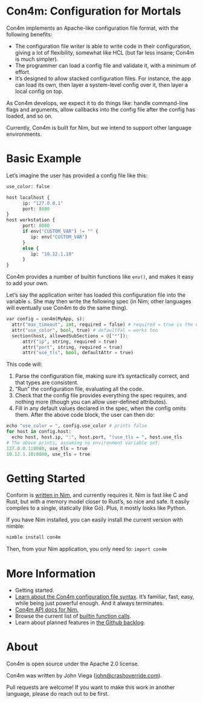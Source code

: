 # Con4m: Configuration for Mortals

Con4m implements an Apache-like configuration file format, with the following benefits:

- The configuration file writer is able to write code in their configuration, giving a lot of flexibility, somewhat like HCL (but far less insane; Con4m is much simpler).
- The programmer can load a config file and validate it, with a minimum of effort.
- It’s designed to allow stacked configuration files.  For instance, the app can load its own, then layer a system-level config over it, then layer a local config on top.

As Con4m develops, we expect it to do things like: handle command-line flags and arguments, allow callbacks into the config file after the config has loaded, and so on.

Currently, Con4m is built for Nim, but we intend to support other language environments.

# Basic Example

Let’s imagine the user has provided a config file like this:

```python
use_color: false 

host localhost {
      ip: "127.0.0.1"
      port: 8080
}
host workstation {
      port: 8080
      if env("CUSTOM_VAR") != "" {
         ip: env("CUSTOM_VAR")
      }
      else {
         ip: "10.12.1.10"
      }
}
```

Con4m provides a number of builtin functions like `env()`, and makes it easy to add your own.

Let’s say the application writer has loaded this configuration file into the variable `s`. She may then write the following spec (in Nim; other languages will eventually use Con4m to do the same thing).

```python
var config = con4m(MyApp, s):
  attr("max_timeout", int, required = false) # required = true is the default.
  attr("use_color", bool, true) # defaultVal = works too
  section(host, allowedSubSections = @["*"]): 
      attr("ip", string, required = true)
      attr("port", string, required = true)
      attr("use_tls", bool, defaultAttr = true)
```

This code will:

1. Parse the configuration file, making sure it’s syntactically correct, and that types are consistent.
2. “Run” the configuration file, evaluating all the code.
3. Check that the config file provides everything the spec requires, and nothing more (though you can allow user-defined attributes).
4. Fill in any default values declared in the spec, when the config omits them. After the above code block, the user can then do:

```python
echo "use_color = ", config.use_color # prints false
for host in config.host:
  echo host, host.ip, ":", host.port, "(use_tls = ", host.use_tls
# The above prints, assuming no environment variable set:
127.0.0.1:8080, use_tls = true
10.12.1.10:8080, use_tls = true
```

# Getting Started

Conform is [written in Nim](https://nim-lang.org/), and currently requires it.  Nim is fast like C and Rust, but with a memory model closer to Rust’s, so nice and safe. It easily compiles to a single, statically (like Go).  Plus, it mostly looks like Python. 

If you have Nim installed, you can easily install the current version with nimble:

```bash
nimble install con4m
```

Then, from your Nim application, you only need to: `import con4m`

# More Information

- Getting started.
- [Learn about the Con4m configuration file syntax](docs/writing.md). It’s familiar, fast, easy, while being just powerful enough. And it always terminates.
- [Con4m API docs for Nim.](docs/nim-api.md)
- Browse the current list of [builtin function calls](builtins.md).
- Learn about planned features in [the Github backlog](https://github.com/crashappsec/con4m/issues).

# About

Con4m is open source under the Apache 2.0 license.

Con4m was written by John Viega (john@crashoverride.com).

Pull requests are welcome! If you want to make this work in another language, please do reach out to be first.